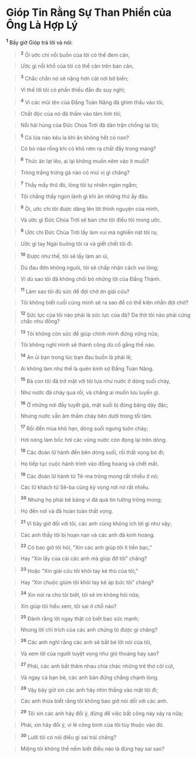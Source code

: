 # Gióp Tin Rằng Sự Than Phiền của Ông Là Hợp Lý
<sup><b>1</b></sup> Bấy giờ Gióp trả lời và nói:


> <sup><b>2</b></sup> Ôi ước chi nỗi buồn của tôi có thể đem cân,
>


> Ước gì nỗi khổ của tôi có thể cân trên bàn cân,
>


> <sup><b>3</b></sup> Chắc chắn nó sẽ nặng hơn cát nơi bờ biển;
>


> Vì thế lời tôi có phần thiếu đắn đo suy nghĩ;
>


> <sup><b>4</b></sup> Vì các mũi tên của Đấng Toàn Năng đã ghim thấu vào tôi,
>


> Chất độc của nó đã thấm vào tâm linh tôi;
>


> Nỗi hãi hùng của Đức Chúa Trời đã dàn trận chống lại tôi;
>


> <sup><b>5</b></sup> Có lừa nào kêu la khi ăn không hết cỏ non?
>


> Có bò nào rống khi cỏ khô rơm rạ chất đầy trong máng?
>


> <sup><b>6</b></sup> Thức ăn lạt lẽo, ai lại không muốn nêm vào ít muối?
>


> Tròng trắng trứng gà nào có mùi vị gì chăng?
>


> <sup><b>7</b></sup> Thấy mấy thứ đó, lòng tôi tự nhiên ngán ngẩm;
>


> Tôi chẳng thấy ngon lành gì khi ăn những thứ ấy đâu.
>


> <sup><b>8</b></sup> Ôi, ước chi tôi được dâng lên lời thỉnh nguyện của mình,
>


> Và ước gì Đức Chúa Trời sẽ ban cho tôi điều tôi mong ước.
>


> <sup><b>9</b></sup> Ước chi Đức Chúa Trời lấy làm vui mà nghiền nát tôi ra;
>


> Ước gì tay Ngài buông tôi ra và giết chết tôi đi.
>


> <sup><b>10</b></sup> Được như thế, tôi sẽ lấy làm an ủi,
>


> Dù đau đớn không nguôi, tôi sẽ chấp nhận cách vui lòng;
>


> Vì dù sao tôi đã không chối bỏ những lời của Đấng Thánh.
>


> <sup><b>11</b></sup> Làm sao tôi đủ sức để đợi chờ ơn giải cứu?
>


> Tôi không biết cuối cùng mình sẽ ra sao để có thể kiên nhẫn đợi chờ?
>


> <sup><b>12</b></sup> Sức lực của tôi nào phải là sức lực của đá? Da thịt tôi nào phải cứng chắc như đồng?
>


> <sup><b>13</b></sup> Tôi không còn sức để giúp chính mình đứng vững nữa;
>


> Tôi không nghĩ mình sẽ thành công dù cố gắng thế nào.
>


> <sup><b>14</b></sup> An ủi bạn trong lúc bạn đau buồn là phải lẽ;
>


> Ai không làm như thế là quên kính sợ Đấng Toàn Năng.
>


> <sup><b>15</b></sup> Bà con tôi đã trở mặt với tôi tựa như nước ở dòng suối chảy,
>


> Như nước đã chảy qua rồi, và chẳng ai muốn lưu luyến gì.
>


> <sup><b>16</b></sup> Ở những nơi đầy tuyết giá, mặt suối bị đóng băng dày đặc;
>


> Nhưng nước vẫn âm thầm chảy bên dưới trong tối tăm.
>


> <sup><b>17</b></sup> Rồi đến mùa khô hạn, dòng suối ngưng tuôn chảy;
>


> Hơi nóng làm bốc hơi các vũng nước còn đọng lại trên dòng.
>


> <sup><b>18</b></sup> Các đoàn lữ hành đến bên dòng suối, rồi thất vọng bỏ đi;
>


> Họ tiếp tục cuộc hành trình vào đồng hoang và chết mất.
>


> <sup><b>19</b></sup> Các đoàn lữ hành từ Tê-ma trông mong rất nhiều ở nó;
>


> Các lữ khách từ Sê-ba cũng kỳ vọng nơi nó rất nhiều.
>


> <sup><b>20</b></sup> Nhưng họ phải bẽ bàng vì đã quá tin tưởng trông mong;
>


> Họ đến nơi và đã hoàn toàn thất vọng.
>


> <sup><b>21</b></sup> Vì bây giờ đối với tôi, các anh cũng không ích lợi gì như vậy;
>


> Các anh thấy tôi bị hoạn nạn và các anh đã kinh hoàng.
>


> <sup><b>22</b></sup> Có bao giờ tôi hỏi, “Xin các anh giúp tôi ít tiền bạc,”
>


> Hay “Xin lấy của cải các anh mà giúp đỡ tôi” chăng?
>


> <sup><b>23</b></sup> Hoặc “Xin giải cứu tôi khỏi tay kẻ thù của tôi,”
>


> Hay “Xin chuộc giùm tôi khỏi tay kẻ áp bức tôi” chăng?
>


> <sup><b>24</b></sup> Xin nói ra cho tôi biết, tôi sẽ im không hỏi nữa;
>


> Xin giúp tôi hiểu xem, tôi sai ở chỗ nào?
>


> <sup><b>25</b></sup> Đành rằng lời ngay thật có biết bao sức mạnh;
>


> Nhưng lời chỉ trích của các anh chứng tỏ được gì chăng?
>


> <sup><b>26</b></sup> Các anh nghĩ rằng các anh sẽ bắt bẻ lời nói của tôi,
>


> Và xem lời của người tuyệt vọng như gió thoảng hay sao?
>


> <sup><b>27</b></sup> Phải, các anh bắt thăm nhau chia chác những trẻ thơ côi cút,
>


> Và ngay cả bạn bè, các anh bán đứng chẳng chạnh lòng.
>


> <sup><b>28</b></sup> Vậy bây giờ xin các anh hãy nhìn thẳng vào mặt tôi đi;
>


> Các anh thừa biết rằng tôi không bao giờ nói dối với các anh.
>


> <sup><b>29</b></sup> Tôi xin các anh hãy đổi ý, đừng để việc bất công này xảy ra nữa;
>


> Phải, xin hãy đổi ý, vì lẽ công bình của tôi tùy thuộc vào đó.
>


> <sup><b>30</b></sup> Lưỡi tôi có nói điều gì sai trái chăng?
>


> Miệng tôi không thể nếm biết điều nào là đúng hay sai sao?
>
